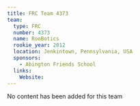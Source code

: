 ```yaml
---
title: FRC Team 4373
team:
  type: FRC
  number: 4373
  name: RooBotics
  rookie_year: 2012
  location: Jenkintown, Pennsylvania, USA
  sponsors:
    - Abington Friends School
  links:
    Website: 
---
```

No content has been added for this team
